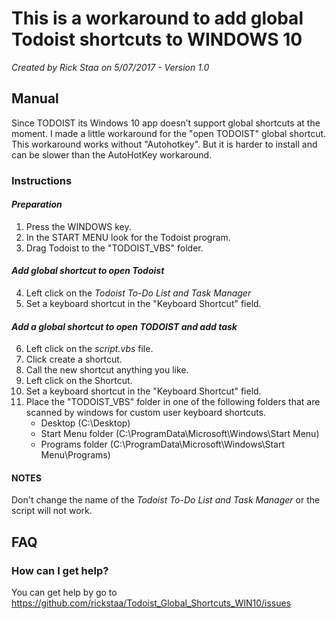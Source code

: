 # This is a workaround to add global Todoist shortcuts to WINDOWS 10

_Created by Rick Staa on 5/07/2017 - Version 1.0_

## Manual

Since TODOIST its Windows 10 app doesn’t support global shortcuts at the moment. I made a little workaround for the "open TODOIST" global shortcut.
This workaround works without "Autohotkey". But it is harder to install and can be slower than the AutoHotKey workaround.

### Instructions

#### _Preparation_

1.  Press the WINDOWS key.
2.  In the START MENU look for the Todoist program.
3.  Drag Todoist to the "TODOIST_VBS" folder.

#### _Add global shortcut to open Todoist_

4.  Left click on the _Todoist To-Do List and Task Manager_
5.  Set a keyboard shortcut in the "Keyboard Shortcut" field.

#### _Add a global shortcut to open TODOIST and add task_

6.  Left click on the _script.vbs_ file.
7.  Click create a shortcut.
8.  Call the new shortcut anything you like.
9.  Left click on the Shortcut.
10. Set a keyboard shortcut in the "Keyboard Shortcut" field.
11. Place the "TODOIST_VBS" folder in one of the following folders that are scanned by windows for custom user keyboard shortcuts.
    -   Desktop (C:\\Desktop)
    -   Start Menu folder (C:\\ProgramData\\Microsoft\\Windows\\Start Menu)
    -   Programs folder (C:\\ProgramData\\Microsoft\\Windows\\Start Menu\\Programs)

#### NOTES

Don't change the name of the _Todoist To-Do List and Task Manager_ or the script will not work.

## FAQ

### How can I get help?

You can get help by go to <https://github.com/rickstaa/Todoist_Global_Shortcuts_WIN10/issues>
